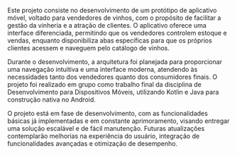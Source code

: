 Este projeto consiste no desenvolvimento de um protótipo de aplicativo móvel, voltado para vendedores de vinhos, com o propósito de facilitar a gestão da vinheria e a atração de clientes. O aplicativo oferece uma interface diferenciada, permitindo que os vendedores controlem estoque e vendas, enquanto disponibiliza abas específicas para que os próprios clientes acessem e naveguem pelo catálogo de vinhos.

Durante o desenvolvimento, a arquitetura foi planejada para proporcionar uma navegação intuitiva e uma interface moderna, atendendo às necessidades tanto dos vendedores quanto dos consumidores finais. O projeto foi realizado em grupo como trabalho final da disciplina de Desenvolvimento para Dispositivos Móveis, utilizando Kotlin e Java para construção nativa no Android.

O projeto está em fase de desenvolvimento, com as funcionalidades básicas já implementadas e em constante aprimoramento, visando entregar uma solução escalável e de fácil manutenção. Futuras atualizações contemplarão melhorias na experiência do usuário, integração de funcionalidades avançadas e otimização de desempenho.
